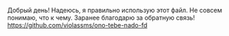 Добрый день! Надеюсь, я правильно использую этот файл. Не совсем понимаю, что к чему. 
Заранее благодарю за обратную связь!
https://github.com/violassms/ono-tebe-nado-fd
